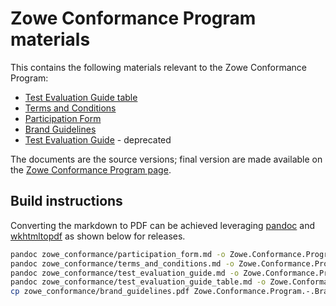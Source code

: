 # Zowe Conformance Program materials

This contains the following materials relevant to the Zowe Conformance Program:

- [Test Evaluation Guide table](/test_evaluation_guide_table.md)
- [Terms and Conditions](terms_and_conditions.md)
- [Participation Form](participation_form.md)
- [Brand Guidelines](brand_guidelines.pdf)
- [Test Evaluation Guide](test_evaluation_guide.md) - deprecated

The documents are the source versions; final version are made available on the [Zowe Conformance Program page](https://www.openmainframeproject.org/projects/zowe/conformance).

## Build instructions

Converting the markdown to PDF can be achieved leveraging [pandoc](https://pandoc.org/) and [wkhtmltopdf](https://wkhtmltopdf.org/) as shown below for releases.

```bash
pandoc zowe_conformance/participation_form.md -o Zowe.Conformance.Program.-.Participation.Form.pdf -f gfm --pdf-engine=wkhtmltopdf
pandoc zowe_conformance/terms_and_conditions.md -o Zowe.Conformance.Program.-.Terms.and.Conditions.pdf -f gfm --pdf-engine=wkhtmltopdf
pandoc zowe_conformance/test_evaluation_guide.md -o Zowe.Conformance.Program.-.Test.Evaluation.Guide.pdf -f gfm --pdf-engine=wkhtmltopdf
pandoc zowe_conformance/test_evaluation_guide_table.md -o Zowe.Conformance.Program.-.Test.Evaluation.Guide.Table.pdf -f gfm --pdf-engine=wkhtmltopdf
cp zowe_conformance/brand_guidelines.pdf Zowe.Conformance.Program.-.Brand.Guidelines.pdf
```
